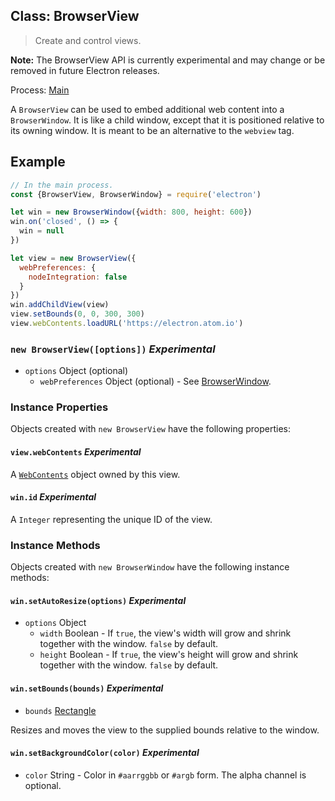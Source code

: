 ## Class: BrowserView

> Create and control views.

**Note:** The BrowserView API is currently experimental and may change or be
removed in future Electron releases.

Process: [Main](../glossary.md#main-process)

A `BrowserView` can be used to embed additional web content into a
`BrowserWindow`. It is like a child window, except that it is positioned
relative to its owning window. It is meant to be an alternative to the
`webview` tag.

## Example

```javascript
// In the main process.
const {BrowserView, BrowserWindow} = require('electron')

let win = new BrowserWindow({width: 800, height: 600})
win.on('closed', () => {
  win = null
})

let view = new BrowserView({
  webPreferences: {
    nodeIntegration: false
  }
})
win.addChildView(view)
view.setBounds(0, 0, 300, 300)
view.webContents.loadURL('https://electron.atom.io')
```

### `new BrowserView([options])` _Experimental_

* `options` Object (optional)
  * `webPreferences` Object (optional) - See [BrowserWindow](browser-window.md).

### Instance Properties

Objects created with `new BrowserView` have the following properties:

#### `view.webContents` _Experimental_

A [`WebContents`](web-contents.md) object owned by this view.

#### `win.id` _Experimental_

A `Integer` representing the unique ID of the view.

### Instance Methods

Objects created with `new BrowserWindow` have the following instance methods:

#### `win.setAutoResize(options)` _Experimental_

* `options` Object
  * `width` Boolean - If `true`, the view's width will grow and shrink together with
    the window. `false` by default.
  * `height` Boolean - If `true`, the view's height will grow and shrink together with
    the window. `false` by default.

#### `win.setBounds(bounds)` _Experimental_

* `bounds` [Rectangle](structures/rectangle.md)

Resizes and moves the view to the supplied bounds relative to the window.

#### `win.setBackgroundColor(color)` _Experimental_

* `color` String - Color in `#aarrggbb` or `#argb` form. The alpha channel is
  optional.
